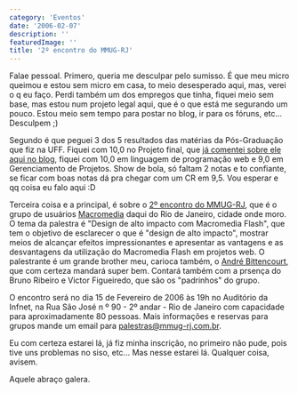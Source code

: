 ```yaml
---
category: 'Eventos'
date: '2006-02-07'
description: ''
featuredImage: ''
title: '2º encontro do MMUG-RJ'
---
```


Falae pessoal. Primero, queria me desculpar pelo sumisso. É que meu micro queimou e estou sem micro em casa, to meio desesperado aqui, mas, verei o q eu faço. Perdi também um dos empregos que tinha, fiquei meio sem base, mas estou num projeto legal aqui, que é o que está me segurando um pouco. Estou meio sem tempo para postar no blog, ir para os fóruns, etc... Desculpem ;)

Segundo é que peguei 3 dos 5 resultados das matérias da Pós-Graduação que fiz na UFF. Fiquei com 10,0 no Projeto final, que [já comentei sobre ele aqui no blog](/projeto-final.html), fiquei com 10,0 em linguagem de programação web e 9,0 em Gerenciamento de Projetos. Show de bola, só faltam 2 notas e to confiante, se ficar com boas notas dá pra chegar com um CR em 9,5. Vou esperar e qq coisa eu falo aqui :D

Terceira coisa e a principal, é sobre o [2º encontro do MMUG-RJ](http://www.mmug-rj.com.br/atividades.cfm), que é o grupo de usuários [Macromedia](http://www.macromedia.com.br) daqui do Rio de Janeiro, cidade onde moro. O tema da palestra é "Design de alto impacto com Macromedia Flash", que tem o objetivo de esclarecer o que é "design de alto impacto", mostrar meios de alcançar efeitos impressionantes e apresentar as vantagens e as desvantagens da utilização do Macromedia Flash em projetos web. O palestrante é um grande brother meu, carioca também, o [André Bittencourt](http://www.andrebittencourt.com.br), que com certeza mandará super bem. Contará também com a prsença do Bruno Ribeiro e Victor Figueiredo, que são os "padrinhos" do grupo.

O encontro será no dia 15 de Fevereiro de 2006 às 19h no Auditório da Infnet, na Rua São José n º 90 - 2º andar - Rio de Janeiro com capacidade para aproximadamente 80 pessoas. Mais informações e reservas para grupos mande um email para [palestras@mmug-rj.com.br](mailto:palestras@mmug-rj.com.br).

Eu com certeza estarei lá, já fiz minha inscrição, no primeiro não pude, pois tive uns problemas no siso, etc... Mas nesse estarei lá. Qualquer coisa, avisem.

Aquele abraço galera.
